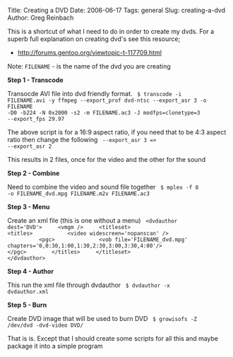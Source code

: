 Title: Creating a DVD
Date: 2006-06-17
Tags: general
Slug: creating-a-dvd
Author: Greg Reinbach

This is a shortcut of what I need to do in order to create my dvds. For a superb full explanation on creating dvd's see this resource;
 - <a href='http://forums.gentoo.org/viewtopic-t-117709.html'>http://forums.gentoo.org/viewtopic-t-117709.html</a>

Note: <code>FILENAME</code> - is the name of the dvd you are creating

<strong>Step 1 - Transcode</strong>

Transocde AVI file into dvd friendly format.
<code>
$ transcode -i FILENAME.avi -y ffmpeg --export_prof dvd-ntsc --export_asr 3 -o FILENAME -D0 -b224 -N 0x2000 -s2 -m FILENAME.ac3 -J modfps=clonetype=3 --export_fps 29.97 
</code>

The above script is for a 16:9 aspect ratio, if you need that to be 4:3 aspect ratio then change the following
<code>
--export_asr 3 => --export_asr 2
</code>

This results in 2 files, once for the video and the other for the sound

<strong>Step 2 - Combine</strong>

Need to combine the video and sound file together
<code>
$ mplex -f 8 -o FILENAME_dvd.mpg FILENAME.m2v FILENAME.ac3 
</code>

<strong>Step 3 - Menu</strong>

Create an xml file (this is one without a menu)
<code>
&lt;dvdauthor dest='DVD'&gt;
&nbsp;&nbsp;&nbsp;  &lt;vmgm /&gt;
&nbsp;&nbsp;&nbsp;   &lt;titleset&gt;
&nbsp;&nbsp;&nbsp;&nbsp;&nbsp;&nbsp;     &lt;titles&gt;
&nbsp;&nbsp;&nbsp;&nbsp;&nbsp;&nbsp;&nbsp;&nbsp;&nbsp;       &lt;video widescreen='nopanscan' /&gt;
&nbsp;&nbsp;&nbsp;&nbsp;&nbsp;&nbsp;&nbsp;&nbsp;&nbsp;       &lt;pgc&gt;
&nbsp;&nbsp;&nbsp;&nbsp;&nbsp;&nbsp;&nbsp;&nbsp;&nbsp;&nbsp;&nbsp;&nbsp;         &lt;vob file='FILENAME_dvd.mpg' chapters='0,0:30,1:00,1:30,2:30,3:00,3:30,4:00'/&gt;
&nbsp;&nbsp;&nbsp;&nbsp;&nbsp;&nbsp;&nbsp;&nbsp;&nbsp;       &lt;/pgc&gt;
&nbsp;&nbsp;&nbsp;&nbsp;&nbsp;&nbsp;     &lt;/titles&gt;
&nbsp;&nbsp;&nbsp;   &lt;/titleset&gt;
 &lt;/dvdauthor&gt;
</code>

<strong>Step 4 - Author</strong>

This run the xml file through dvdauthor
<code>
$ dvdauthor -x dvdauthor.xml
</code>

<strong>Step 5 - Burn</strong>

Create DVD image that will be used to burn DVD
<code>
$ growisofs -Z /dev/dvd -dvd-video DVD/
</code>

That is is. Except that I should create some scripts for all this and maybe package it into a simple program
